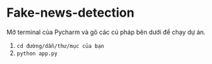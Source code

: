 # Fake-news-detection
Mở terminal của Pycharm và gõ các cú pháp bên dưới để chạy dự án. 
1. `cd đường/dẫn/thư/mục của bạn`
2. `python app.py`
